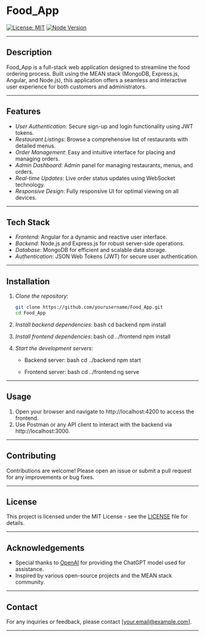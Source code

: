 # Food_App

[![License: MIT](https://img.shields.io/badge/License-MIT-yellow.svg)](https://opensource.org/licenses/MIT)
[![Node Version](https://img.shields.io/badge/node.js-14.x%20|%2016.x%20|%2018.x-brightgreen)](https://nodejs.org/en/download/)

---

## Description

Food_App is a full-stack web application designed to streamline the food ordering process. Built using the MEAN stack (MongoDB, Express.js, Angular, and Node.js), this application offers a seamless and interactive user experience for both customers and administrators.

---

## Features

- *User Authentication*: Secure sign-up and login functionality using JWT tokens.
- *Restaurant Listings*: Browse a comprehensive list of restaurants with detailed menus.
- *Order Management*: Easy and intuitive interface for placing and managing orders.
- *Admin Dashboard*: Admin panel for managing restaurants, menus, and orders.
- *Real-time Updates*: Live order status updates using WebSocket technology.
- *Responsive Design*: Fully responsive UI for optimal viewing on all devices.

---

## Tech Stack

- *Frontend*: Angular for a dynamic and reactive user interface.
- *Backend*: Node.js and Express.js for robust server-side operations.
- *Database*: MongoDB for efficient and scalable data storage.
- *Authentication*: JSON Web Tokens (JWT) for secure user authentication.

---

## Installation

1. *Clone the repository*:
    ``` bash
    git clone https://github.com/yourusername/Food_App.git
    cd Food_App
    ```

2. *Install backend dependencies*:
    bash
    cd backend
    npm install
    

3. *Install frontend dependencies*:
    bash
    cd ../frontend
    npm install
    

4. *Start the development servers*:
    - Backend server:
      bash
      cd ../backend
      npm start
      
    - Frontend server:
      bash
      cd ../frontend
      ng serve
      

---

## Usage

1. Open your browser and navigate to http://localhost:4200 to access the frontend.
2. Use Postman or any API client to interact with the backend via http://localhost:3000.

---

## Contributing

Contributions are welcome! Please open an issue or submit a pull request for any improvements or bug fixes.

---

## License

This project is licensed under the MIT License - see the [LICENSE](LICENSE) file for details.

---

## Acknowledgements

- Special thanks to [OpenAI](https://openai.com) for providing the ChatGPT model used for assistance.
- Inspired by various open-source projects and the MEAN stack community.

---

## Contact

For any inquiries or feedback, please contact [your.email@example.com].

---
